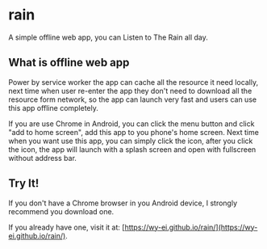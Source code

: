 # rain

A simple offline web app, you can Listen to The Rain all day.

## What is offline web app

Power by service worker the app can cache all the resource it need locally, next time when user re-enter the app they don't need to download all the resource form network, so the app can launch very fast and users can use this app offline completely.

If you are use Chrome in Android, you can click the menu button and click "add to home screen", add this app to you phone's home screen. Next time when you want use this app, you can simply click the icon, after you click the icon, the app will launch with a splash screen and open with fullscreen without address bar.

## Try It!

If you don't have a Chrome browser in you Android device, I strongly recommend you download one.

If you already have one, visit it at: [https://wy-ei.github.io/rain/](https://wy-ei.github.io/rain/).
